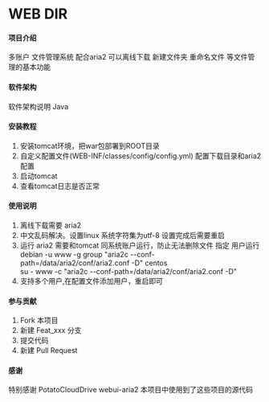 # WEB DIR

#### 项目介绍
多账户 文件管理系统 配合aria2 可以离线下载
新建文件夹 重命名文件 等文件管理的基本功能


#### 软件架构
软件架构说明 Java


#### 安装教程

1. 安装tomcat环境，把war包部署到ROOT目录
2. 自定义配置文件(WEB-INF/classes/config/config.yml) 配置下载目录和aria2配置
3. 启动tomcat
4. 查看tomcat日志是否正常

#### 使用说明

1. 离线下载需要 aria2 
2. 中文乱码解决。设置linux 系统字符集为utf-8 设置完成后需要重启
3. 运行 aria2 需要和tomcat 同系统账户运行，防止无法删除文件
   指定 用户运行
   debian 
   -u www  -g group "aria2c --conf-path=/data/aria2/conf/aria2.conf -D"
   centos  
   su - www -c "aria2c --conf-path=/data/aria2/conf/aria2.conf -D"
4. 支持多个用户,在配置文件添加用户，重启即可
#### 参与贡献

1. Fork 本项目
2. 新建 Feat_xxx 分支
3. 提交代码
4. 新建 Pull Request

#### 感谢

特别感谢 PotatoCloudDrive webui-aria2  本项目中使用到了这些项目的源代码
